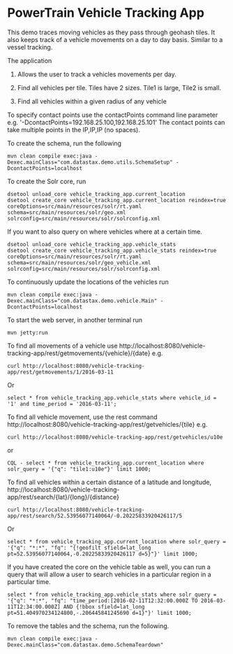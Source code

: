 PowerTrain Vehicle Tracking App
===============================

This demo traces moving vehicles as they pass through geohash tiles. It also keeps track of a vehicle movements on a day to day basis. Similar to a vessel tracking.  

The application 

1. Allows the user to track a vehicles movements per day.

2. Find all vehicles per tile. Tiles have 2 sizes. Tile1 is large, Tile2 is small. 

3. Find all vehicles within a given radius of any vehicle

To specify contact points use the contactPoints command line parameter e.g. '-DcontactPoints=192.168.25.100,192.168.25.101'
The contact points can take multiple points in the IP,IP,IP (no spaces).
 
To create the schema, run the following

	mvn clean compile exec:java -Dexec.mainClass="com.datastax.demo.utils.SchemaSetup" -DcontactPoints=localhost
	
To create the Solr core, run 

	dsetool unload_core vehicle_tracking_app.current_location
	dsetool create_core vehicle_tracking_app.current_location reindex=true coreOptions=src/main/resources/solr/rt.yaml schema=src/main/resources/solr/geo.xml solrconfig=src/main/resources/solr/solrconfig.xml
	
If you want to also query on where vehicles where at a certain time. 

	dsetool unload_core vehicle_tracking_app.vehicle_stats
	dsetool create_core vehicle_tracking_app.vehicle_stats reindex=true coreOptions=src/main/resources/solr/rt.yaml schema=src/main/resources/solr/geo_vehicle.xml solrconfig=src/main/resources/solr/solrconfig.xml	
	
To continuously update the locations of the vehicles run 
	
	mvn clean compile exec:java -Dexec.mainClass="com.datastax.demo.vehicle.Main" -DcontactPoints=localhost
	
To start the web server, in another terminal run 

	mvn jetty:run
	
To find all movements of a vehicle use http://localhost:8080/vehicle-tracking-app/rest/getmovements/{vehicle}/{date} e.g.

	curl http://localhost:8080/vehicle-tracking-app/rest/getmovements/1/2016-03-11

Or

	select * from vehicle_tracking_app.vehicle_stats where vehicle_id = '1' and time_period = '2016-03-11';

To find all vehicle movement, use the rest command http://localhost:8080/vehicle-tracking-app/rest/getvehicles/{tile} e.g.

	curl http://localhost:8080/vehicle-tracking-app/rest/getvehicles/u10e

or 

	CQL - select * from vehicle_tracking_app.current_location where solr_query = '{"q": "tile1:u10e"}' limit 1000;


To find all vehicles within a certain distance of a latitude and longitude, http://localhost:8080/vehicle-tracking-app/rest/search/{lat}/{long}/{distance}

	curl http://localhost:8080/vehicle-tracking-app/rest/search/52.53956077140064/-0.20225833920426117/5
	
Or

	select * from vehicle_tracking_app.current_location where solr_query = '{"q": "*:*", "fq": "{!geofilt sfield=lat_long pt=52.53956077140064,-0.20225833920426117 d=5}"}' limit 1000;
 	
 	
If you have created the core on the vehicle table as well, you can run a query that will allow a user to search vehicles in a particular region in a particular time. 

	select * from vehicle_tracking_app.vehicle_stats where solr_query = '{"q": "*:*", "fq": "time_period:[2016-02-11T12:32:00.000Z TO 2016-03-11T12:34:00.000Z] AND {!bbox sfield=lat_long pt=51.404970234124800,-.206445841245690 d=1}"}' limit 1000;

To remove the tables and the schema, run the following.

    mvn clean compile exec:java -Dexec.mainClass="com.datastax.demo.SchemaTeardown"
    
    
